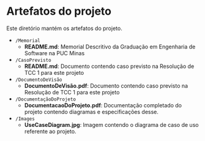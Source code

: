 # Artefatos do projeto

Este diretório mantém os artefatos do projeto.

- `/Memorial`
  - **README.md**: Memorial Descritivo da Graduação em Engenharia de Software na PUC Minas
- `/CasoPrevisto`
  - **README.md**: Documento contendo caso previsto na Resolução de TCC 1 para este projeto
- `/DocumentoDeVisão`
  - **DocumentoDeVisão.pdf**: Documento contendo caso previsto na Resolução de TCC 1 para este projeto
- `/DocumentaçãoDoProjeto`
  - **DocumentacaoDoProjeto.pdf**: Documentação completado do projeto contendo diagramas e especificações desse.
- `/Images`
  - **UseCaseDiagram.jpg**: Imagem contendo o diagrama de caso de uso referente ao projeto.
